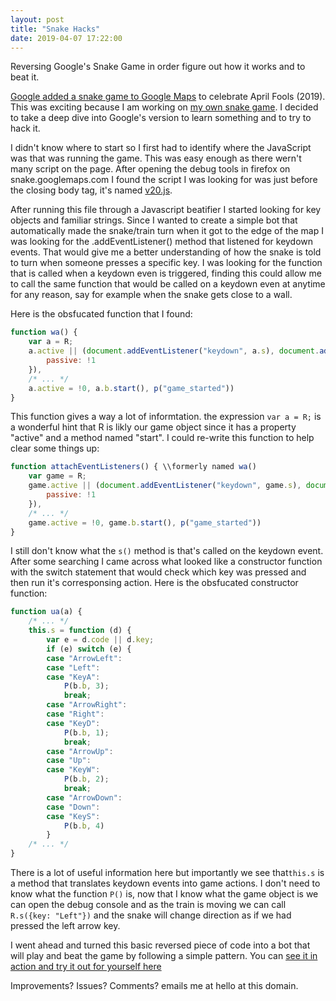 ```yaml
---
layout: post
title: "Snake Hacks"
date: 2019-04-07 17:22:00
---
```


Reversing Google's Snake Game in order figure out how it works and to beat it.

[Google added a snake game to Google Maps](https://snake.googlemaps.com) to celebrate April Fools (2019). This was exciting because I am working on [my own snake game](https://snake.manila.me). I decided to take a deep dive into Google's version to learn something and to try to hack it.

I didn't know where to start so I first had to identify where the JavaScript was that was running the game. This was easy enough as there wern't many script on the page. After opening the debug tools in firefox on snake.googlemaps.com I found the script I was looking for was just before the closing body tag, it's named [v20.js](https://snake.googlemaps.com/static/js/v20.js).

After running this file through a Javascript beatifier I started looking for key objects and familiar strings. Since I wanted to create a simple bot that automatically made the snake/train turn when it got to the edge of the map I was looking for the .addEventListener() method that listened for keydown events. That would give me a better understanding of how the snake is told to turn when someone presses a specific key. I was looking for the function that is called when a keydown even is triggered, finding this could allow me to call the same function that would be called on a keydown even at anytime for any reason, say for example when the snake gets close to a wall. 

Here is the obsfucated function that I found:

```JavaScript
function wa() {
    var a = R;
    a.active || (document.addEventListener("keydown", a.s), document.addEventListener("touchstart", a.l, {
        passive: !1
    }),
    /* ... */
    a.active = !0, a.b.start(), p("game_started"))
}
```

This function gives a way a lot of informtation. the expression ```var a = R;``` is a wonderful hint that R is likly our game object since it has a property "active" and a method named "start". I could re-write this function to help clear some things up:

```JavaScript
function attachEventListeners() { \\formerly named wa()
    var game = R;
    game.active || (document.addEventListener("keydown", game.s), document.addEventListener("touchstart", game.l, {
        passive: !1
    }),
    /* ... */ 
    game.active = !0, game.b.start(), p("game_started"))
}
```
I still don't know what the ``` s() ``` method is that's called on the keydown event. After some searching I came across what looked like a constructor function with the switch statement that would check which key was pressed and then run it's corresponsing action. Here is the obsfucated constructor function:

```JavaScript
function ua(a) {
    /* ... */
    this.s = function (d) {
        var e = d.code || d.key;
        if (e) switch (e) {
        case "ArrowLeft":
        case "Left":
        case "KeyA":
            P(b.b, 3);
            break;
        case "ArrowRight":
        case "Right":
        case "KeyD":
            P(b.b, 1);
            break;
        case "ArrowUp":
        case "Up":
        case "KeyW":
            P(b.b, 2);
            break;
        case "ArrowDown":
        case "Down":
        case "KeyS":
            P(b.b, 4)
        }
    /* ... */
}
```
There is a lot of useful information here but importantly we see that``` this.s ``` is a method that translates keydown events into game actions. I don't need to know what the function ``` P() ``` is, now that I know what the game object is we can open the debug console and as the train is moving we can call ``` R.s({key: "Left"}) ``` and the snake will change direction as if we had pressed the left arrow key.

I went ahead and turned this basic reversed piece of code into a bot that will play and beat the game by following a simple pattern. You can [see it in action and try it out for yourself here](https://github.com/manila/googlemaps-snake-hacks)

Improvements? Issues? Comments?
emails me at hello at this domain.
